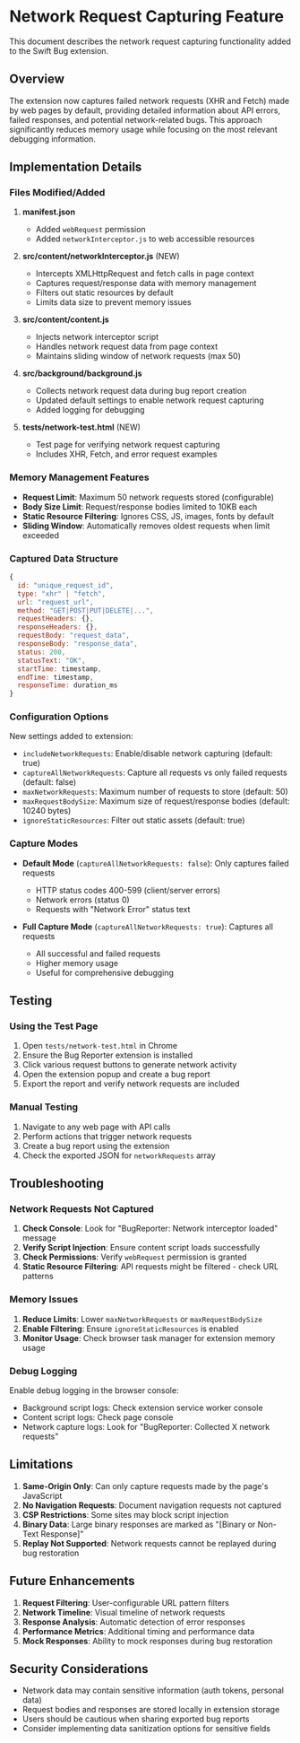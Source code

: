 # Network Request Capturing Feature

This document describes the network request capturing functionality added to the Swift Bug extension.

## Overview

The extension now captures failed network requests (XHR and Fetch) made by web pages by default, providing detailed information about API errors, failed responses, and potential network-related bugs. This approach significantly reduces memory usage while focusing on the most relevant debugging information.

## Implementation Details

### Files Modified/Added

1. **manifest.json**
   - Added `webRequest` permission
   - Added `networkInterceptor.js` to web accessible resources

2. **src/content/networkInterceptor.js** (NEW)
   - Intercepts XMLHttpRequest and fetch calls in page context
   - Captures request/response data with memory management
   - Filters out static resources by default
   - Limits data size to prevent memory issues

3. **src/content/content.js**
   - Injects network interceptor script
   - Handles network request data from page context
   - Maintains sliding window of network requests (max 50)

4. **src/background/background.js**
   - Collects network request data during bug report creation
   - Updated default settings to enable network request capturing
   - Added logging for debugging

5. **tests/network-test.html** (NEW)
   - Test page for verifying network request capturing
   - Includes XHR, Fetch, and error request examples

### Memory Management Features

- **Request Limit**: Maximum 50 network requests stored (configurable)
- **Body Size Limit**: Request/response bodies limited to 10KB each
- **Static Resource Filtering**: Ignores CSS, JS, images, fonts by default
- **Sliding Window**: Automatically removes oldest requests when limit exceeded

### Captured Data Structure

```javascript
{
  id: "unique_request_id",
  type: "xhr" | "fetch",
  url: "request_url",
  method: "GET|POST|PUT|DELETE|...",
  requestHeaders: {},
  responseHeaders: {},
  requestBody: "request_data",
  responseBody: "response_data",
  status: 200,
  statusText: "OK",
  startTime: timestamp,
  endTime: timestamp,
  responseTime: duration_ms
}
```

### Configuration Options

New settings added to extension:

- `includeNetworkRequests`: Enable/disable network capturing (default: true)
- `captureAllNetworkRequests`: Capture all requests vs only failed requests (default: false)
- `maxNetworkRequests`: Maximum number of requests to store (default: 50)
- `maxRequestBodySize`: Maximum size of request/response bodies (default: 10240 bytes)
- `ignoreStaticResources`: Filter out static assets (default: true)

### Capture Modes

- **Default Mode** (`captureAllNetworkRequests: false`): Only captures failed requests
  - HTTP status codes 400-599 (client/server errors)
  - Network errors (status 0)
  - Requests with "Network Error" status text

- **Full Capture Mode** (`captureAllNetworkRequests: true`): Captures all requests
  - All successful and failed requests
  - Higher memory usage
  - Useful for comprehensive debugging

## Testing

### Using the Test Page

1. Open `tests/network-test.html` in Chrome
2. Ensure the Bug Reporter extension is installed
3. Click various request buttons to generate network activity
4. Open the extension popup and create a bug report
5. Export the report and verify network requests are included

### Manual Testing

1. Navigate to any web page with API calls
2. Perform actions that trigger network requests
3. Create a bug report using the extension
4. Check the exported JSON for `networkRequests` array

## Troubleshooting

### Network Requests Not Captured

1. **Check Console**: Look for "BugReporter: Network interceptor loaded" message
2. **Verify Script Injection**: Ensure content script loads successfully
3. **Check Permissions**: Verify `webRequest` permission is granted
4. **Static Resource Filtering**: API requests might be filtered - check URL patterns

### Memory Issues

1. **Reduce Limits**: Lower `maxNetworkRequests` or `maxRequestBodySize`
2. **Enable Filtering**: Ensure `ignoreStaticResources` is enabled
3. **Monitor Usage**: Check browser task manager for extension memory usage

### Debug Logging

Enable debug logging in the browser console:
- Background script logs: Check extension service worker console
- Content script logs: Check page console
- Network capture logs: Look for "BugReporter: Collected X network requests"

## Limitations

1. **Same-Origin Only**: Can only capture requests made by the page's JavaScript
2. **No Navigation Requests**: Document navigation requests not captured
3. **CSP Restrictions**: Some sites may block script injection
4. **Binary Data**: Large binary responses are marked as "[Binary or Non-Text Response]"
5. **Replay Not Supported**: Network requests cannot be replayed during bug restoration

## Future Enhancements

1. **Request Filtering**: User-configurable URL pattern filters
2. **Network Timeline**: Visual timeline of network requests
3. **Response Analysis**: Automatic detection of error responses
4. **Performance Metrics**: Additional timing and performance data
5. **Mock Responses**: Ability to mock responses during bug restoration

## Security Considerations

- Network data may contain sensitive information (auth tokens, personal data)
- Request bodies and responses are stored locally in extension storage
- Users should be cautious when sharing exported bug reports
- Consider implementing data sanitization options for sensitive fields

